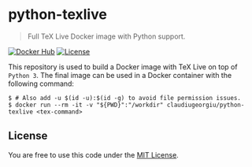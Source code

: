 # python-texlive

> Full TeX Live Docker image with Python support.

[![Docker Hub](https://img.shields.io/docker/cloud/build/claudiugeorgiu/python-texlive)](https://hub.docker.com/r/claudiugeorgiu/python-texlive)
[![License](https://img.shields.io/badge/license-MIT-blue.svg)](https://github.com/ClaudiuGeorgiu/python-texlive/blob/master/LICENSE)

This repository is used to build a Docker image with TeX Live on top of `Python 3`. The
final image can be used in a Docker container with the following command:

```Shell
$ # Also add -u $(id -u):$(id -g) to avoid file permission issues.
$ docker run --rm -it -v "${PWD}":"/workdir" claudiugeorgiu/python-texlive <tex-command>
```



## License

You are free to use this code under the
[MIT License](https://github.com/ClaudiuGeorgiu/python-texlive/blob/master/LICENSE).
